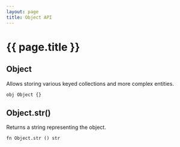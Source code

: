 ```yaml
---
layout: page
title: Object API
---
```


# {{ page.title }}

## Object
Allows storing various keyed collections and more complex entities.

```the
obj Object {}
```

## Object.str()
Returns a string representing the object.

```the
fn Object.str () str
```
